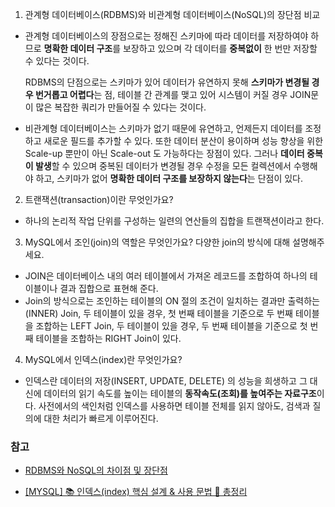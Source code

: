 1. 관계형 데이터베이스(RDBMS)와 비관계형 데이터베이스(NoSQL)의 장단점 비교

- 관계형 데이터베이스의 장점으로는 정해진 스키마에 따라 데이터를 저장하여야 하므로 **명확한 데이터 구조**를 보장하고 있으며 각 데이터를 **중복없이** 한 번만 저장할 수 있다는 것이다.

  RDBMS의 단점으로는 스키마가 있어 데이터가 유연하지 못해 **스키마가 변경될 경우 번거롭고 어렵다**는 점, 테이블 간 관계를 맺고 있어 시스템이 커질 경우 JOIN문이 많은 복잡한 쿼리가 만들어질 수 있다는 것이다.

- 비관계형 데이터베이스는 스키마가 없기 때문에 유연하고,  언제든지 데이터를 조정하고 새로운 필드를 추가할 수 있다. 또한 데이터 분산이 용이하며 성능 향상을 위한 Scale-up 뿐만이 아닌 Scale-out 도 가능하다는 장점이 있다. 그러나 **데이터 중복이 발생**할 수 있으며 중복된 데이터가 변경될 경우 수정을 모든 컬렉션에서 수행해야 하고, 스키마가 없어 **명확한 데이터 구조를 보장하지 않는다**는 단점이 있다.

2. 트랜잭션(transaction)이란 무엇인가요?

- 하나의 논리적 작업 단위를 구성하는 일련의 연산들의 집합을 트랜잭션이라고 한다. 

3. MySQL에서 조인(join)의 역할은 무엇인가요? 다양한 join의 방식에 대해 설명해주세요.

- JOIN은 데이터베이스 내의 여러 테이블에서 가져온 레코드를 조합하여 하나의 테이블이나 결과 집합으로 표현해 준다. 
- Join의 방식으로는 조인하는 테이블의 ON 절의 조건이 일치하는 결과만 출력하는 (INNER) Join, 두 테이블이 있을 경우, 첫 번째 테이블을 기준으로 두 번째 테이블을 조합하는 LEFT Join, 두 테이블이 있을 경우, 두 번째 테이블을 기준으로 첫 번째 테이블을 조합하는 RIGHT Join이 있다. 

4. MySQL에서 인덱스(index)란 무엇인가요?

- 인덱스란 데이터의 저장(INSERT, UPDATE, DELETE) 의 성능을 희생하고 그 대신에 데이터의 읽기 속도를 높이는 테이블의 **동작속도(조회)를 높여주는 자료구조**이다. 사전에서의 색인처럼 인덱스를 사용하면 테이블 전체를 읽지 않아도, 검색과 질의에 대한 처리가 빠르게 이루어진다.

### 참고

- [RDBMS와 NoSQL의 차이점 및 장단점](https://pythontoomuchinformation.tistory.com/528)

- [[MYSQL] 📚 인덱스(index) 핵심 설계 & 사용 문법 💯 총정리](https://inpa.tistory.com/entry/MYSQL-%F0%9F%93%9A-%EC%9D%B8%EB%8D%B1%EC%8A%A4index-%ED%95%B5%EC%8B%AC-%EC%84%A4%EA%B3%84-%EC%82%AC%EC%9A%A9-%EB%AC%B8%EB%B2%95-%F0%9F%92%AF-%EC%B4%9D%EC%A0%95%EB%A6%AC)
